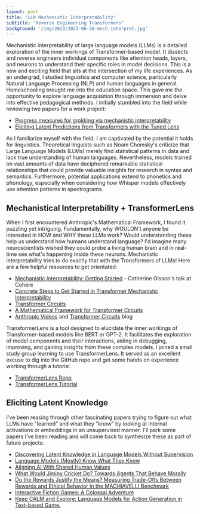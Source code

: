 ```yaml
---
layout: post
title: "LLM Mechanistic Interpretability"
subtitle: "Reverse Engineering Transformers"
background: '/img/2023/2023-06-30-mech-interpret.jpg'
---
```


Mechanistic interpretability of large language models (LLMs) is a detailed exploration of the inner workings of Transformer-based model. It dissects and reverse engineers individual components like attention heads, layers, and neurons to understand their specific roles in model decisions. This is a new and exciting field that sits at the intersection of my life experiences. As an undergrad, I studied linguistics and computer science, particularly Natural Language Processing (NLP) and human languages in general. Homeschooling brought me into the education space. This gave me the opportunity to explore language acquisition through immersion and delve into effective pedagogical methods. I initially stumbled into the field while reviewing two papers for a work project:

- [Progress measures for grokking via mechanistic interpretability](https://arxiv.org/abs/2301.05217)
- [Eliciting Latent Predictions from Transformers with the Tuned Lens](https://arxiv.org/abs/2303.08112)

As I familiarize myself with the field, I am captivated by the potential it holds for linguistics. Theoretical linguists such as Noam Chomsky's criticize that Large Language Models (LLMs) merely find statistical patterns in data and lack true understanding of human languages. Nevertheless, models trained on vast amounts of data have deciphered remarkable statistical relationships that could provide valuable insights for research in syntax and semantics. Furthermore, potential applications extend to phonetics and phonology, especially when considering how Whisper models effectively use attention patterns in spectrograms.

## Mechanistical Interpretability + TransformerLens

When I first encountered Anthropic's Mathematical Framework, I found it puzzling yet intriguing. Fundamentally, why WOULDN't anyone be interested in HOW and WHY these LLMs work? Would understanding these help us understand how humans understand language? I'd imagine many neuroscientists wished they could probe a living human brain and in real-time see what's happening inside these neurons. Mechanistic interpretability tries to do exactly that with the Transformers of LLMs! Here are a few helpful resources to get orientated:

- [Mechanistic Interpretability: Getting Started](https://youtu.be/ll0oduwDEwI) - Catherine Olsson's talk at Cohere
- [Concrete Steps to Get Started in Transformer Mechanistic Interpretability](https://www.neelnanda.io/mechanistic-interpretability/getting-started)
- [Transformer Circuits](https://transformer-circuits.pub/)
- [A Mathematical Framework for Transformer Circuits](https://transformer-circuits.pub/2021/framework/index.html)
- [Anthropic Videos](https://www.youtube.com/playlist?list=PLoyGOS2WIonajhAVqKUgEMNmeq3nEeM51) and [Transformer Circuits](https://transformer-circuits.pub/) blog

TransformerLens is a tool designed to elucidate the inner workings of Transformer-based models like BERT or GPT-2. It facilitates the exploration of model components and their interactions, aiding in debugging, improving, and gaining insights from these complex models. I joined a small study group learning to use TransformerLens. It served as an excellent excuse to dig into the GitHub repo and get some hands on experience working through a tutorial.

- [TransformerLens Repo](https://github.com/neelnanda-io/TransformerLens)
- [TransformerLens Tutorial](https://transformerlens-intro.streamlit.app/)

## Eliciting Latent Knowledge

I've been reasing through other fascinating papers trying to figure out what LLMs have "learned" and what they "know" by looking at internal activations or embeddings in an unsupervised manner. I'll park some papers I've been reading and will come back to synthesize these as part of future projects:

- [Discovering Latent Knowledge in Language Models Without Supervision](https://arxiv.org/abs/2212.03827)
- [Language Models (Mostly) Know What They Know](https://arxiv.org/abs/2207.05221)
- [Aligning AI With Shared Human Values](https://arxiv.org/abs/2008.02275)
- [What Would Jiminy Cricket Do? Towards Agents That Behave Morally](https://arxiv.org/abs/2110.13136)
- [Do the Rewards Justify the Means? Measuring Trade-Offs Between Rewards and Ethical Behavior in the MACHIAVELLI Benchmark](https://arxiv.org/abs/2304.03279)
- [Interactive Fiction Games: A Colossal Adventure](https://arxiv.org/abs/1909.05398)
- [Keep CALM and Explore: Language Models for Action Generation in Text-based Game.](https://arxiv.org/abs/2010.02903)
